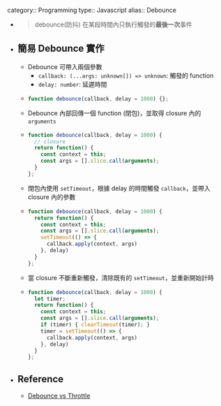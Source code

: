category:: Programming
type:: Javascript
alias:: Debounce

- > debounce(防抖)
  > 在某段時間內只執行觸發的**最後一次**事件
- ## 簡易 Debounce 實作
	- Debounce 可帶入兩個參數
		- `callback: (...args: unknown[]) => unknown`: 觸發的 function
		- `delay: number`: 延遲時間
	- ```javascript
	  function debounce(callback, delay = 1000) {};
	  ```
	- Debounce  內部回傳一個 function (閉包)，並取得 closure 內的 `arguments`
	- ```javascript
	  function debounce(callback, delay = 1000) {
	    // closure
	    return function() {
	      const context = this;
	      const args = [].slice.call(arguments);
	    }
	  };
	  ```
	- 閉包內使用 `setTimeout`，根據 delay 的時間觸發 `callback`，並帶入 closure 內的參數
	- ```javascript
	  function debounce(callback, delay = 1000) {
	    return function() {
	      const context = this;
	      const args = [].slice.call(arguments);
	      setTimeout(() => {
	        callback.apply(context, args)
	      }, delay)
	    }
	  };
	  ```
	- 當 closure 不斷重新觸發，清除既有的 `setTimeout`，並重新開始計時
	- ```javascript
	  function debounce(callback, delay = 1000) {
	    let timer;
	    return function() {
	      const context = this;
	      const args = [].slice.call(arguments);
	      if (timer) { clearTimeout(timer); }
	      timer = setTimeout(() => {
	        callback.apply(context, args)
	      }, delay)
	    }
	  };
	  ```
- ## Reference
	- [Debounce vs Throttle](https://redd.one/blog/debounce-vs-throttle)